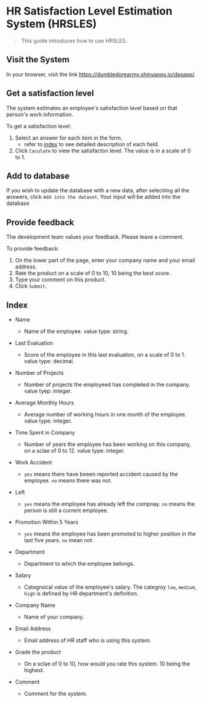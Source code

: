 # HR Satisfaction Level Estimation System (HRSLES)

> This guide introduces how to use HRSLES.

## Visit the System

In your browser, visit the link https://dumbledorearmy.shinyapps.io/dasapp/. 

## Get a satisfaction level

The system estimates an employee's satisfaction level based on that person's work information. 

To get a satisfaction level:

1. Select an answer for each item in the form. 
    - refer to [index](./projects/project_a?id=index) to see detailed description of each field.
2. Click `Caculate` to view the satisfacton level. The value is in a scale of 0 to 1.

## Add to database

If you wish to update the database with a new data, after selectiing all the answers, click `Add into the dataset`. Your input will be added into the database


## Provide feedback
The development team values your feedback. Please leave a comment. 

To provide feedback:
1. On the lower part of the page, enter your company name and your email address.
2. Rate the product on a scale of 0 to 10, 10 being the best score.
3. Type your comment on this product.
4. Click `Submit`.


## Index

- Name
    - Name of the employee. value type: string.
- Last Evaluation
    - Score of the employee in this last evaluation, on a scale of 0 to 1. value type: decimal.
- Number of Projects
    - Number of projects the employeed has completed in the company. value tyep: integer.
- Average Monthly Hours
    - Average number of working hours in one month of the employee. value type: integer.
- Time Spent in Company
    - Number of years the employee has been working on this company, on a sclae of 0 to 12. value type: integer.
- Work Accident
    - `yes` means there have beeen reported accident caused by the employee. `no` means there was not.
- Left
    - `yes` means the employee has already left the compnay. `no` means the person is still a current employee.
- Promotion Within 5 Years
    - `yes` means the employee has been promoted to higher position in the last five years. `no` mean not.
- Department
    - Department to which the employee belongs.
- Salary
    - Categroical value of the employee's salary. The categroy `low`, `medium`, `high` is defined by HR department's definition.

- Company Name
    -  Name of your company.

- Email Address
    - Email address of HR staff who is using this system.
- Grade the product
    - On a sclae of 0 to 10, how would you rate this system. 10 being the highest.
- Comment
    - Comment for the system.